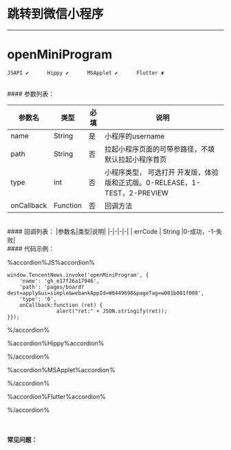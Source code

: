 # 跳转到微信小程序
---
# openMiniProgram

```
JSAPI ✔      Hippy ✔      MSApplet ✔      Flutter ✘

```
<br>
#### 参数列表：

|参数名|类型|必填|说明|
|-|-|-|-| 
|name|String|是	|小程序的username|
|path|String|否|拉起小程序页面的可带参路径，不填默认拉起小程序首页|
|type|int|否|小程序类型， 可选打开 开发版，体验版和正式版。0-RELEASE，1-TEST，2-PREVIEW|
|onCallback|Function|否|回调方法|
<br>
#### 回调列表：
|参数名|类型|说明|
|-|-|-|-| 
| errCode | String |0-成功，-1-失败|
<br>
#### 代码示例：


%accordion%JS%accordion%

```
window.TencentNews.invoke('openMiniProgram', {
    'name': 'gh_e17f26a17946',
    'path': 'pages/board?dest=apply&ui=simple&webankAppId=W8449698&pageTag=w001b001f008',
    'type': '0',
    onCallback:function (ret) {
                alert("ret:" + JSON.stringify(ret));
}});

```

%/accordion%

%accordion%Hippy%accordion%

%/accordion%

%accordion%MSApplet%accordion%

%/accordion%

%accordion%Flutter%accordion%

%/accordion%

<br>

#### 常见问题：